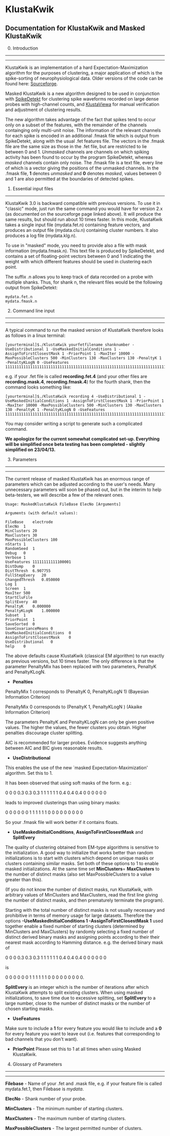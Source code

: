 KlustaKwik
==========

Documentation for KlustaKwik and Masked KlustaKwik
--------------------------------------------------------------------------------------------------------------------------------------------------------------------------

0) Introduction
------------------------
------------------------

KlustaKwik is an implementation of a hard Expectation-Maximization algorithm for the purposes of clustering, a major application of which is the spike-sorting of neurophysiological data. Older versions of the code can be found here:
[Sourceforge](http://sourceforge.net/projects/klustakwik/).

Masked KlustaKwik is a new algorithm designed to be used in conjunction with [SpikeDetekt](http://klusta-team.github.io/spikedetekt) for clustering spike waveforms recorded on large dense probes with high-channel counts, and [KlustaViewa](http://klusta-team.github.io/klustaviewa) for manual verification and adjustment of clustering results.

The new algorithm takes advantage of the fact that spikes tend to occur only on a subset of the features, with the remainder of the channels containging only multi-unit noise. The information of the relevant channels for each spike is encoded in an additional .fmask file which is output from SpikeDetekt, along with the usual .fet features file. The vectors in the .fmask file are the same size as those in the .fet file, but are restricted to lie between 0 and 1. *Unmasked* channels are channels on which spiking activity has been found to occur by the program SpikeDetekt,
whereas *masked* channels contain only noise. The .fmask file is a text file, every line of which is a vector
giving the positions of the unmasked channels. In the .fmask file, **1** denotes *unmasked* and **0** denotes
*masked*, values between 0 and 1 are also permitted at the boundaries of detected spikes.

1) Essential input files
---------------------

KlustaKwik 3.0 is backward compatible with previous versions. To use it in "classic" mode, just run the same command you would have for version 2.x (as documented on the sourceforge page linked above). It will produce the same results, but should run about 10 times faster. In this mode, KlustaKwik takes a single input file (mydata.fet.n) containing feature vectors, and produces an output file (mydata.clu.n) containing cluster numbers. It also produces a log file (mydata.klg.n).

To use in "masked" mode, you need to provide also a file with mask information (mydata.fmask.n). This text file is produced by SpikeDetekt, and contains a set of floating-point vectors between 0 and 1 indicating the weight with which different features should be used in clustering each point.  

The suffix .n allows you to keep track of data recorded on a probe with mutliple shanks. Thus, for shank n, the relevant files would be the following  output from SpikeDetekt:

    mydata.fet.n
    mydata.fmask.n

2) Command line input
----------------------
----------------------

A typical command to run the masked version of KlustaKwik therefore looks as follows in a linux terminal:

    [yourterminal]$./KlustaKwik yourfetfilename shanknumber -UseDistributional 1 -UseMaskedInitialConditions 1 -AssignToFirstClosestMask 1 -PriorPoint 1 -MaxIter 10000 -MaxPossibleClusters 500 -MinClusters 130 -MaxClusters 130 -PenaltyK 1 -PenaltyKLogN 0 -UseFeatures 111111111111111111111111111111111111111111111111111111111111111111111111111111111111111111111110
    
e.g. if your .fet file is called **recording.fet.4** (and your other files are **recording.mask.4**, **recording.fmask.4**)  for the fourth shank, then the command looks something like:

    [yourterminal]$./KlustaKwik recording 4 -UseDistributional 1 -UseMaskedInitialConditions 1 -AssignToFirstClosestMask 1 -PriorPoint 1 -MaxIter 10000 -MaxPossibleClusters 500 -MinClusters 130 -MaxClusters 130 -PenaltyK 1 -PenaltyKLogN 0 -UseFeatures 111111111111111111111111111111111111111111111111111111111111111111111111111111111111111111111110

You may consider writing a script to generate such a complicated command.

**We apologize for the current somewhat complicated set-up. Everything will be simplified once beta testing has been completed - slightly simplified on 23/04/13.**


3) Parameters
-------------------
-------------------

The current release of masked KlustaKwik has an enormous range of parameters which can be adjusted
according to the user's needs. Many unnecessary parameters will soon be phased out, but in the interim
to help beta-testers, we will describe a few of the relevant ones.

    Usage: MaskedKlustaKwik FileBase ElecNo [Arguments]

    Arguments (with default values): 

    FileBase    electrode
    ElecNo	1
    MinClusters	20
    MaxClusters	30
    MaxPossibleClusters	100
    nStarts	1
    RandomSeed	1
    Debug	0
    Verbose	1
    UseFeatures	11111111111100001
    DistDump	0
    DistThresh	6.907755
    FullStepEvery	20
    ChangedThresh	0.050000
    Log	1
    Screen	1
    MaxIter	500
    StartCluFile	
    SplitEvery	40
    PenaltyK	0.000000
    PenaltyKLogN	1.000000
    Subset	1
    PriorPoint	1
    SaveSorted	0
    SaveCovarianceMeans	0
    UseMaskedInitialConditions	0
    AssignToFirstClosestMask	0
    UseDistributional	0
    help	0

The above defaults cause KlustaKwik (classical EM algorithm) to run exactly as previous versions, but 10 times faster.
The only difference is that the parameter PenaltyMix has been replaced with two parameters, PenaltyK and PenaltyKLogN.

+ **Penalties**

 

PenaltyMix 1 corresponds to (PenaltyK 0, PenaltyKLogN 1) (Bayesian Information Criterion)

PenaltyMix 0 corresponds to (PenaltyK 1, PenaltyKLogN ) (Akaike Information Criterion)

The parameters PenaltyK and PenaltyKLogN can only be given positive values.
The higher the values, the fewer clusters you obtain. Higher penalties discourage cluster splitting.

AIC is recommended for larger probes. Evidence suggests anything between AIC and BIC gives reasonable results. 

+ **UseDistributional**

This enables the use of the new `masked Expectation-Maximization' algorithm. Set this to 1. 

It has been observed that using soft masks of the form. e.g.:

0 0 0 0.3 0.3 0.3 1 1 1 1 1 1 0.4 0.4 0.4 0 0 0 0 0 0 

leads to improved clusterings than using binary masks:

0 0 0 0 0 0 1 1 1 1 1 1 0 0 0 0 0 0 0 0 0 

So your .fmask file will work better if it contains floats.

+ **UseMaskedInitialConditions**, **AssignToFirstClosestMask** and **SplitEvery**

The quality of clustering obtained from EM-type algorithms is sensitive to the initialization. A good way to initialize that works better than random initializations is to start with clusters which depend on unique masks or clusters containing similar masks. Set both of these options to 1 to enable masked initializations. At the same time set **MinClusters**= **MaxClusters** to the number of distinct masks (also set MaxPossibleClusters to a value greater than this). 

(If you do not know the number of distinct masks, run KlustaKwik, with arbitrary values of MinClusters and MaxClusters, read the first line giving the number of distinct masks, and then prematurely terminate the program).

Starting with the total number of distinct masks is not usually necessary and prohibitive in terms of memory usage for large datasets. Therefore the options 
**-UseMaskedInitialConditions 1 -AssignToFirstClosestMask 1** used together enable a fixed number of starting clusters (determined by MinClusters and MaxClusters) by 
randomly selecting a fixed number of distinct derived binary masks and assigning points according to their their nearest mask according to Hamming distance.
e.g. the derived binary mask of 

0 0 0 0.3 0.3 0.3 1 1 1 1 1 1 0.4 0.4 0.4 0 0 0 0 0 0

is

0 0 0 0 0 0 1 1 1 1 1 1 0 0 0 0 0 0 0 0 0. 

**SplitEvery** is an integer which is the number of iterations after which KlustaKwik attempts to split existing clusters.
When using masked initializations, to save time due to excessive splitting, set **SplitEvery** to a large number, close
to the number of distinct masks or the number of chosen starting masks. 

+ **UseFeatures**

Make sure to include a **1** for every feature you would like to include and a **0** for every
feature you want to leave out (i.e. features that corresponding to bad channels that you don't want).

+ **PriorPoint**
Please set this to 1 at all times when using Masked KlustaKwik.



4) Glossary of Parameters
-------------------------
-------------------------

**Filebase** - Name of your .fet and .mask file, e.g. if your feature file is called mydata.fet.1, then Filebase is *mydata*.

**ElecNo** - Shank number of your probe.

**MinClusters** - The minimum number of starting clusters.

**MaxClusters** - The maximum number of starting clusters.

**MaxPossibleClusters** - The largest permitted number of clusters.





